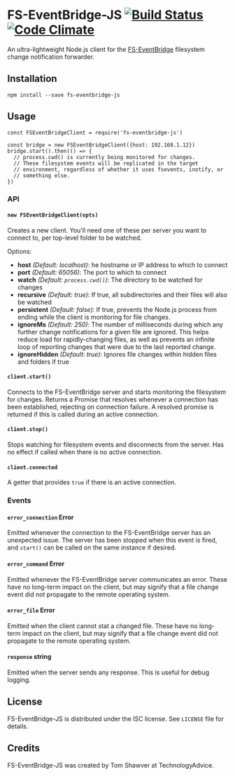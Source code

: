 # FS-EventBridge-JS [![Build Status](https://travis-ci.org/TechnologyAdvice/fs-eventbridge-js.svg?branch=master)](https://travis-ci.org/TechnologyAdvice/fs-eventbridge-js) [![Code Climate](https://codeclimate.com/github/TechnologyAdvice/fs-eventbridge-js/badges/gpa.svg)](https://codeclimate.com/github/TechnologyAdvice/fs-eventbridge-js)
An ultra-lightweight Node.js client for the [FS-EventBridge](https://github.com/TechnologyAdvice/fs_eventbridge) filesystem change notification forwarder.

## Installation

```
npm install --save fs-eventbridge-js
```

## Usage

```
const FSEventBridgeClient = require('fs-eventbridge-js')

const bridge = new FSEventBridgeClient({host: 192.168.1.12})
bridge.start().then(() => {
  // process.cwd() is currently being monitored for changes.
  // These filesystem events will be replicated in the target
  // environment, regardless of whether it uses fsevents, inotify, or
  // something else.
})
```

### API

#### `new FSEventBridgeClient(opts)`
Creates a new client. You'll need one of these per server you want to connect to, per top-level folder to be watched.

Options:

- **host** _(Default: localhost)_: he hostname or IP address to which to connect
- **port** _(Default: 65056)_: The port to which to connect
- **watch** _(Default: `process.cwd()`)_: The directory to be watched for changes
- **recursive** _(Default: true)_: If true, all subdirectories and their files will also be watched
- **persistent** _(Default: false)_: If true, prevents the Node.js process from ending while the client is monitoring for file changes.
- **ignoreMs** _(Default: 250)_: The number of milliseconds during which any further change notifications for a given file are ignored. This helps reduce load for rapidly-changing files, as well as prevents an infinite loop of reporting changes that were due to the last reported change.
- **ignoreHidden** _(Default: true)_: Ignores file changes within hidden files and folders if true

#### `client.start()`
Connects to the FS-EventBridge server and starts monitoring the filesystem for changes. Returns a Promise that resolves whenever a connection has been established, rejecting on connection failure. A resolved promise is returned if this is called during an active connection.

#### `client.stop()`
Stops watching for filesystem events and disconnects from the server. Has no effect if called when there is no active connection.

#### `client.connected`
A getter that provides `true` if there is an active connection.

### Events

#### `error_connection` Error
Emitted whenever the connection to the FS-EventBridge server has an unexpected issue. The server has been stopped when this event is fired, and `start()` can be called on the same instance if desired.

#### `error_command` Error
Emitted whenever the FS-EventBridge server communicates an error. These have no long-term impact on the client, but may signify that a file change event did not propagate to the remote operating system.

#### `error_file` Error
Emitted when the client cannot stat a changed file. These have no long-term impact on the client, but may signify that a file change event did not propagate to the remote operating system.

#### `response` string
Emitted when the server sends any response. This is useful for debug logging.

## License
FS-EventBridge-JS is distributed under the ISC license. See `LICENSE` file for details.

## Credits
FS-EventBridge-JS was created by Tom Shawver at TechnologyAdvice.
